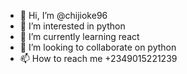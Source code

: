 - 👋 Hi, I’m @chijioke96
- 👀 I’m interested in python 
- 🌱 I’m currently learning react
- 💞️ I’m looking to collaborate on python
- 📫 How to reach me +2349015221239

<!---
chijioke96/chijioke96 is a ✨ special ✨ repository because its `README.md` (this file) appears on your GitHub profile.
You can click the Preview link to take a look at your changes.
--->
